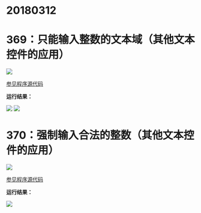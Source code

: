 # 20180312

# 369：只能输入整数的文本域（其他文本控件的应用）

<img src="http://image.renkaigis.com/keepcoding/2018031201.png">

<a href="https://github.com/renkaigis/KeepCoding/tree/master/2018/03/12" target="_blank">参见程序源代码</a>

**运行结果：**

<img src="http://image.renkaigis.com/keepcoding/2018031202.png">

<img src="http://image.renkaigis.com/keepcoding/2018031203.png">

# 370：强制输入合法的整数（其他文本控件的应用）

<img src="http://image.renkaigis.com/keepcoding/2018031204.png">

<a href="https://github.com/renkaigis/KeepCoding/tree/master/2018/03/12" target="_blank">参见程序源代码</a>

**运行结果：**

<img src="http://image.renkaigis.com/keepcoding/2018031205.png">

